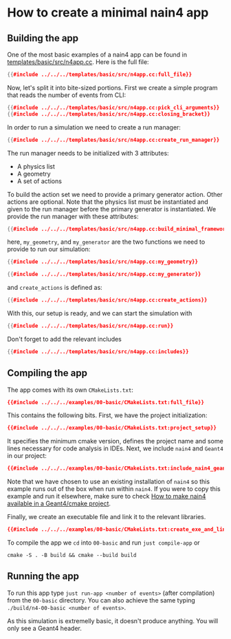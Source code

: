 # How to create a minimal nain4 app

## Building the app

One of the most basic examples of a nain4 app can be found in [templates/basic/src/n4app.cc](../../../templates/basic/src/n4app.cc). Here is the full file:

```c++
{{#include ../../../templates/basic/src/n4app.cc:full_file}}
```

Now, let's split it into bite-sized portions. First we create a simple program that reads the number of events from CLI:
```c++
{{#include ../../../templates/basic/src/n4app.cc:pick_cli_arguments}}
{{#include ../../../templates/basic/src/n4app.cc:closing_bracket}}
```

In order to run a simulation we need to create a run manager:
```c++
{{#include ../../../templates/basic/src/n4app.cc:create_run_manager}}
```

The run manager needs to be initialized with 3 attributes:
- A physics list
- A geometry
- A set of actions

To build the action set we need to provide a primary generator action. Other actions are optional.
Note that the physics list must be instantiated and given to the run manager before the primary generator is instantiated. We provide the run manager with these attributes:

```c++
{{#include ../../../templates/basic/src/n4app.cc:build_minimal_framework}}
```

here, `my_geometry`, and `my_generator` are the two functions we need to provide to run our simulation:

```c++
{{#include ../../../templates/basic/src/n4app.cc:my_geometry}}

{{#include ../../../templates/basic/src/n4app.cc:my_generator}}
```

and `create_actions` is defined as:

```c++
{{#include ../../../templates/basic/src/n4app.cc:create_actions}}
```


With this, our setup is ready, and we can start the simulation with
```c++
{{#include ../../../templates/basic/src/n4app.cc:run}}
```

Don't forget to add the relevant includes
```c++
{{#include ../../../templates/basic/src/n4app.cc:includes}}
```

## Compiling the app

The app comes with its own `CMakeLists.txt`:

```cmake
{{#include ../../../examples/00-basic/CMakeLists.txt:full_file}}
```

This contains the following bits. First, we have the project initialization:

```cmake
{{#include ../../../examples/00-basic/CMakeLists.txt:project_setup}}
```

It specifies the minimum cmake version, defines the project name and some lines necessary for code analysis in IDEs.
Next, we include `nain4` and `Geant4` in our project:

```cmake
{{#include ../../../examples/00-basic/CMakeLists.txt:include_nain4_geant4}}
```

Note that we have chosen to use an existing installation of `nain4` so this example runs out of the box when run within `nain4`. If you were to copy this example and run it elsewhere, make sure to check [How to make nain4 available in a Geant4/cmake project](@book/how-to/enable-nain4-in-cmake).

Finally, we create an executable file and link it to the relevant libraries.

```cmake
{{#include ../../../examples/00-basic/CMakeLists.txt:create_exe_and_link}}
```

To compile the app we `cd` into `00-basic` and run `just compile-app` or
```
cmake -S . -B build && cmake --build build
```


## Running the app

To run this app type `just run-app <number of events>` (after compilation) from the `00-basic` directory. You can also achieve the same typing `./build/n4-00-basic <number of events>`.

As this simulation is extremelly basic, it doesn't produce anything. You will only see a Geant4 header.
